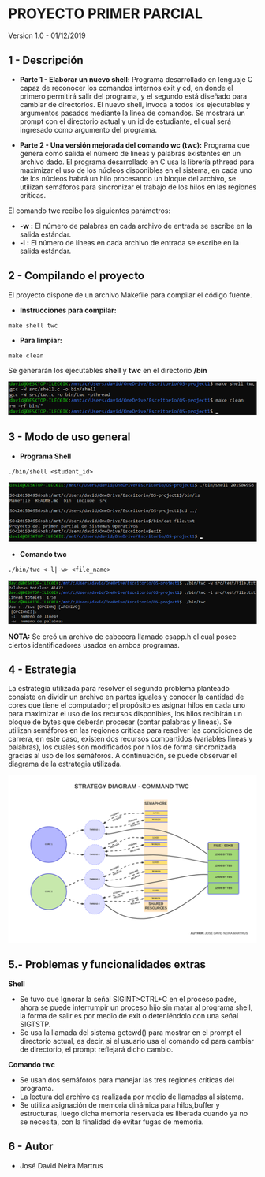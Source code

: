 
PROYECTO PRIMER PARCIAL
======================
Version 1.0 - 01/12/2019

1 - Descripción
---------------
* **Parte 1 - Elaborar un nuevo shell:** Programa desarrollado en lenguaje C capaz de reconocer los comandos internos exit y cd, en donde el primero permitirá salir del programa, y el segundo está diseñado para cambiar de directorios. El nuevo shell, invoca a todos los ejecutables y argumentos pasados mediante la linea de comandos. Se mostrará un prompt con el directorio actual y un id de estudiante, el cual será ingresado como argumento del programa.

* **Parte 2 - Una versión mejorada del comando wc (twc):** Programa que genera como salida el número de lineas y palabras existentes en un archivo dado. El programa desarrollado en C usa la librería pthread para maximizar el uso de los núcleos disponibles en el sistema, en cada uno de los núcleos habrá un hilo procesando un bloque del archivo, se utilizan semáforos para sincronizar el trabajo de los hilos en las regiones críticas.

El comando twc recibe los siguientes parámetros:

* **-w :** El número de palabras en cada archivo de entrada se escribe en la salida estándar.
* **-l :** El número de líneas en cada archivo de entrada se escribe en la salida estándar.


2 - Compilando el proyecto
----------------------------
El proyecto dispone de un archivo Makefile para compilar el código fuente.

* **Instrucciones para compilar:**
```
make shell twc
```
* **Para limpiar:**
```
make clean
```
Se generarán los ejecutables **shell** y **twc** en el directorio **/bin**

![Make](images/imagen0.png)

3 - Modo de uso general
------------------------

* **Programa Shell**
```
./bin/shell <student_id>

```
![Nuevo Shell](imagen1.png)
* **Comando twc**

```
./bin/twc <-l|-w> <file_name>

```
![Comando twc](images/imagen2.png)

**NOTA:** Se creó un archivo de cabecera llamado csapp.h el cual posee ciertos identificadores usados en ambos programas.

4 - Estrategia
---------------
La estrategia utilizada para resolver el segundo problema planteado consiste en dividir un archivo en partes iguales y conocer la cantidad de cores que tiene el computador; el propósito es asignar hilos en cada uno para maximizar el uso de los recursos disponibles, los hilos recibirán un bloque de bytes que deberán procesar (contar palabras y lineas). Se utilizan semáforos en las regiones críticas para resolver las condiciones de carrera, en este caso, existen dos recursos compartidos (variables líneas y palabras), los cuales son modificados por hilos de forma sincronizada gracias al uso de los semáforos. A continuación, se puede observar el diagrama de la estrategia utilizada.

![Diagrama](images/imagen3.png)

5.- Problemas y funcionalidades extras
---------------
**Shell** 
* Se tuvo que Ignorar la señal SIGINT>CTRL+C en el proceso padre, ahora se puede interrumpir un proceso hijo sin matar al programa shell, la forma de salir es por medio de exit o deteniéndolo con una señal SIGTSTP.
* Se usa la llamada del sistema getcwd() para mostrar en el prompt el directorio actual, es decir, si el usuario usa el comando cd para cambiar de directorio, el prompt reflejará dicho cambio.

**Comando twc**
* Se usan dos semáforos para manejar las tres regiones críticas del programa.
* La lectura del archivo es realizada por medio de llamadas al sistema.
* Se utiliza asignación de memoria dinámica para hilos,buffer y estructuras, luego dicha memoria reservada es liberada cuando ya no se necesita, con la finalidad de evitar fugas de memoria.

6 - Autor
-----------

* José David Neira Martrus
